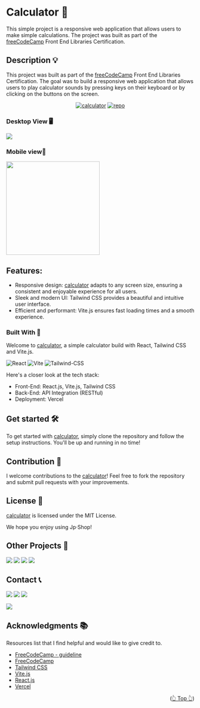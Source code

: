 <div id="top"></div>

# Calculator 🧮

This simple project is a responsive web application that allows users to make simple calculations. The project was built as part of the [freeCodeCamp](https://www.freecodecamp.org/) Front End Libraries Certification.

## Description 💡

This project was built as part of the [freeCodeCamp](https://www.freecodecamp.org/) Front End Libraries Certification. The goal was to build a responsive web application that allows users to play calculator sounds by pressing keys on their keyboard or by clicking on the buttons on the screen.

<div align="center">

[![calculator](https://img.shields.io/badge/View%20Demo-000?style=for-the-badge&logo=Google-Chrome&logoColor=white)](https://calculator.jpdiaz.dev/)
[![repo](https://img.shields.io/badge/View%20Code-000?style=for-the-badge&logo=GitHub&logoColor=white)](https://pr.new/github.com/JuanPabloDiaz/calculator)

</div>

### Desktop View 🖥️

<img src="./image.png" width="" />

### Mobile view📱

<img src="./mobile.png" width="250" />

## Features:

- Responsive design: [calculator](https://calculator.jpdiaz.dev) adapts to any screen size, ensuring a consistent and enjoyable experience for all users.
- Sleek and modern UI: Tailwind CSS provides a beautiful and intuitive user interface.
- Efficient and performant: Vite.js ensures fast loading times and a smooth experience.

### Built With 🔑

Welcome to [calculator](https://calculator.jpdiaz.dev), a simple calculator build with React, Tailwind CSS and Vite.js.

![React](https://img.shields.io/badge/React-61DAFB.svg?style=for-the-badge&logo=React&logoColor=black)
![Vite](https://img.shields.io/badge/Vite-646CFF.svg?style=for-the-badge&logo=Vite&logoColor=white)
![Tailwind-CSS](https://img.shields.io/badge/Tailwind%20CSS-06B6D4.svg?style=for-the-badge&logo=Tailwind-CSS&logoColor=white)

Here's a closer look at the tech stack:

- Front-End: React.js, Vite.js, Tailwind CSS
- Back-End: API Integration (RESTful)
- Deployment: Vercel

## Get started 🛠️

To get started with [calculator](https://calculator.jpdiaz.dev), simply clone the repository and follow the setup instructions. You'll be up and running in no time!

## Contribution 🤝

I welcome contributions to the [calculator](https://calculator.jpdiaz.dev)! Feel free to fork the repository and submit pull requests with your improvements.

## License 📜

[calculator](https://calculator.jpdiaz.dev) is licensed under the MIT License.

We hope you enjoy using Jp·Shop!

<!-- OTHER PROJECTS -->

## Other Projects 🚀

![](https://img.shields.io/badge/Platzi_Repos-121f3d?style=for-the-badge&logo=Platzi&logoColor=98CA3F)
[![](https://img.shields.io/badge/2021-222?style=for-the-badge)](https://github.com/JuanPabloDiaz/platzi/tree/main/2021)
[![](https://img.shields.io/badge/2022-222?style=for-the-badge)](https://github.com/JuanPabloDiaz/platzi/tree/main/2022)
[![](https://img.shields.io/badge/2023-222?style=for-the-badge)](https://github.com/JuanPabloDiaz/platzi/tree/main/2023)

<!-- CONTACT -->

## Contact 📞

[![](https://img.shields.io/badge/@1diazdev-fff?style=for-the-badge&logo=linkedin&logoColor=0A66C2)](https://www.linkedin.com/in/1diazdev/)
[![](https://img.shields.io/badge/@1diazdev-fff?style=for-the-badge&logo=Twitter&logoColor=1DA1F2)](https://www.twitter.com/1diazdev)
[![](https://img.shields.io/badge/Gmail-fff?style=for-the-badge&logo=gmail&logoColor=EA4335)](mailto:juan.diaz93@hotmail.com)

[![](https://img.shields.io/badge/Platzi_Profile-121f3d?style=for-the-badge&logo=Platzi&logoColor=98CA3F)](https://platzi.com/p/DiazJuan/)

<!-- ACKNOWLEDGMENTS -->

## Acknowledgments 📚

Resources list that I find helpful and would like to give credit to.

- [FreeCodeCamp - guideline](https://www.freecodecamp.org/learn/front-end-development-libraries/front-end-development-libraries-projects/build-a-javascript-calculator)
- [FreeCodeCamp](https://www.freecodecamp.org/)
- [Tailwind CSS](https://tailwindcss.com/)
- [Vite.js](https://vitejs.dev/)
- [React.js](https://reactjs.org/)
- [Vercel](https://vercel.com/)

<p align="right">(<a href="#top">👆 Top 👆</a>)</p>
